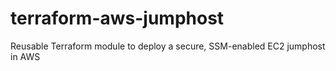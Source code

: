 # terraform-aws-jumphost
Reusable Terraform module to deploy a secure, SSM-enabled EC2 jumphost in AWS
